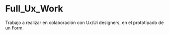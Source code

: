 # Full_Ux_Work
Trabajo a realizar en colaboración con Ux/Ui designers, en el prototipado de un Form.
